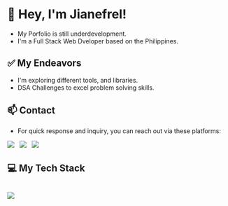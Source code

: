# 👋 Hey, I'm Jianefrel!

- My Porfolio is still underdevelopment.
- I'm a Full Stack Web Dveloper based on the Philippines.<br />

## ✅ My Endeavors
- I'm exploring different tools, and libraries.
- DSA Challenges to excel problem solving skills.<br />

## 📫 Contact
- For quick response and inquiry, you can reach out via these platforms: <br />


<a href="https://www.linkedin.com/in/jianefreldionaldo/" target="_blank"><img src="https://img.shields.io/badge/LinkedIn-%230077B5.svg?&style=for-the-badge&logo=linkedin&logoColor=white" /></a> &nbsp;
<a href="https://www.instagram.com/jnf.dv.exec/" target="_blank"><img src="https://img.shields.io/badge/Instagram-%23E4405F.svg?&style=for-the-badge&logo=instagram&logoColor=white" /></a> &nbsp; 
<a href="mailto:jianefreldionaldo988@gmail.com"><img src="https://img.shields.io/badge/Email-%23050C9C.svg?style=for-the-badge&logo=gmail&logoColor=white"></a><br />

## 💻  My Tech Stack

<br clear="both">

<a href="https://skillicons.dev/">
    <img src="https://skillicons.dev/icons?i=py,javascript,ts,tailwind,npm,react,redux,express,nodejs,mongodb,mysql,postgres,git,github,postman,docker,jest,vercel,figma,md,vscode&theme=dark" />
</a>

<!--

### 🚀  Top Lang

![Top Langs](https://github-readme-stats.vercel.app/api/top-langs/?username=JianefrelDionaldo&layout=compact&theme=dark) <br>

### 📊  Github Metrics
  <img src="https://github-readme-stats.vercel.app/api?username=JianefrelDionaldo&theme=midnight-purple&show_icons=true&hide_border=true&count_private=true" alt="Err-Stats"/>
  <img src="https://github-readme-streak-stats.herokuapp.com?user=JianefrelDionaldo&theme=tokyonight&hide_border=true" alt="Err-stats"/> <br>

### 👨‍💻  Profile Visits:

![Profile Views](https://komarev.com/ghpvc/?username=jianefreldionaldo&label=Profile%20views&color=0e75b6&style=flat)

-->

